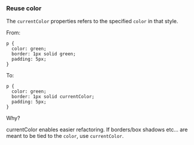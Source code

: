 ### Reuse color

The `currentColor` properties refers to the specified `color` in that style.

From:
```
p {
  color: green;
  border: 1px solid green;
  padding: 5px;
}
```

To:
```
p {
  color: green;
  border: 1px solid currentColor;
  padding: 5px;
}
```

Why?

currentColor enables easier refactoring.
If borders/box shadows etc... are meant to be tied to the `color`, use `currentColor`.

